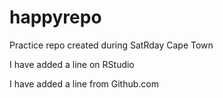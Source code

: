 # happyrepo
Practice repo created during SatRday Cape Town

I have added a line on RStudio

I have added a line from Github.com
